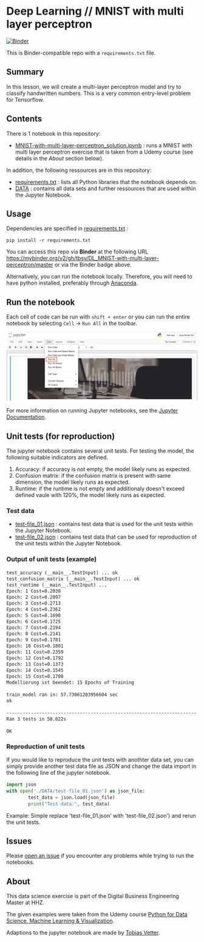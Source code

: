 # Deep Learning // MNIST with multi layer perceptron

[![Binder](https://mybinder.org/badge_logo.svg)](https://mybinder.org/v2/gh/tbsv/DL_MNIST-with-multi-layer-perceptron/master?filepath=MNIST-with-multi-layer-perceptron_solution.ipynb)

This is Binder-compatible repo with a `requirements.txt` file.

## Summary

In this lesson, we will create a multi-layer perceptron model and try to classify handwritten numbers. This is a very common entry-level problem for Tensorflow.

## Contents

There is 1 notebook in this repository:

- [MNIST-with-multi-layer-perceptron_solution.ipynb](MNIST-with-multi-layer-perceptron_solution.ipynb) : runs a MNIST with multi layer perceptron exercise that is taken from a Udemy course (see details in the *About* section below).

In addition, the following ressources are in this repository:

- [requirements.txt](requirements.txt) : lists all Python libraries that the notebook depends on.
- [DATA](DATA) : contains all data sets and further ressources that are used within the Jupyter Notebook.

## Usage

Dependencies are specified in [requirements.txt](/requirements.txt) :

```
pip install -r requirements.txt
```

You can access this repo via **Binder** at the following URL 
https://mybinder.org/v2/gh/tbsv/DL_MNIST-with-multi-layer-perceptron/master or via the Binder badge above.

Alternatively, you can run the notebook locally. Therefore, you will need to have python installed,
preferably through [Anaconda](https://www.anaconda.com/download/).

## Run the notebook

Each cell of code can be run with `shift + enter` or you can run the entire notebook by selecting `Cell` -> `Run All` in the toolbar.

![Screenshot](DATA/jn_run-all.png?raw=true "Screenshot")

For more information on running Jupyter notebooks, see the [Jupyter Documentation](https://jupyter.readthedocs.io/en/latest/).

## Unit tests (for reproduction)

The jupyter notebook contains several unit tests. For testing the model, the following suitable indicators are defined.
1. Accuracy: if accuracy is not empty, the model likely runs as expected.
2. Confusion matrix: if the confusion matrix is present with same dimension, the model likely runs as expected.
3. Runtime: if the runtime is not empty and additionaly doesn't exceed defined vaule with 120%, the model likely runs as expected.


### Test data

- [test-file_01.json](./DATA/test-file_01.json) : contains test data that is used for the unit tests within the Jupyter Notebook.
- [test-file_02.json](./DATA/test-file_02.json) : contains test data that can be used for reproduction of the unit tests within the Jupyter Notebook.

### Output of unit tests (example)
```
test_accuracy (__main__.TestInput) ... ok
test_confusion_matrix (__main__.TestInput) ... ok
test_runtime (__main__.TestInput) ... 
Epoch: 1 Cost=0.2038
Epoch: 2 Cost=0.2097
Epoch: 3 Cost=0.2713
Epoch: 4 Cost=0.2362
Epoch: 5 Cost=0.1698
Epoch: 6 Cost=0.1725
Epoch: 7 Cost=0.2194
Epoch: 8 Cost=0.2141
Epoch: 9 Cost=0.1781
Epoch: 10 Cost=0.1801
Epoch: 11 Cost=0.2359
Epoch: 12 Cost=0.1792
Epoch: 13 Cost=0.1373
Epoch: 14 Cost=0.1545
Epoch: 15 Cost=0.1708
Modellierung ist beendet: 15 Epochs of Training

train_model ran in: 57.73061203956604 sec
ok

----------------------------------------------------------------------
Ran 3 tests in 58.022s

OK
```

### Reproduction of unit tests
If you would like to reproduce the unit tests with anothter data set, you can simply provide another test data file as JSON and change the data import in the following line of the jupyter notebook.

```python
import json
with open('./DATA/test-file_01.json') as json_file:
        test_data = json.load(json_file)
        print("Test data:", test_data)
```

Example: Simple replace 'test-file_01.json' with 'test-file_02.json') and rerun the unit tests.

## Issues

Please [open an issue](https://github.com/tbsv/DL_MNIST-with-multi-layer-perceptron/issues) if you encounter any problems while trying to run the notebooks.

## About
This data science exercise is part of the Digital Business Engineering Master at HHZ.

The given examples were taken from the Udemy course [Python for Data Science, Machine Learning & Visualization](https://www.udemy.com/course/python-data-science-machine-learning/).

Adaptions to the jupyter notebook are made by [Tobias Vetter](mailto:tobias.vetter@student.reutlingen-university.de).